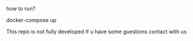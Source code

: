how to run? 

docker-compose up


This repo is not fully developed if u have some guestions contact with us
